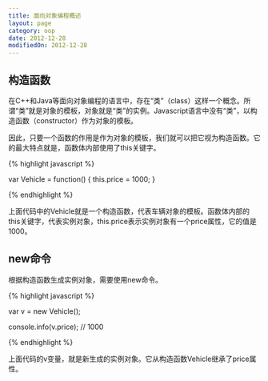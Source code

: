 ```yaml
---
title: 面向对象编程概述
layout: page
category: oop
date: 2012-12-28
modifiedOn: 2012-12-28
---
```


## 构造函数

在C++和Java等面向对象编程的语言中，存在“类”（class）这样一个概念。所谓“类”就是对象的模板，对象就是“类”的实例。Javascript语言中没有“类”，以构造函数（constructor）作为对象的模板。

因此，只要一个函数的作用是作为对象的模板，我们就可以把它视为构造函数。它的最大特点就是，函数体内部使用了this关键字。

{% highlight javascript %}

var Vehicle = function() {
  this.price = 1000;
}

{% endhighlight %}

上面代码中的Vehicle就是一个构造函数，代表车辆对象的模板。函数体内部的this关键字，代表实例对象，this.price表示实例对象有一个price属性，它的值是1000。

## new命令

根据构造函数生成实例对象，需要使用new命令。

{% highlight javascript %}

var v = new Vehicle();

console.info(v.price);
// 1000

{% endhighlight %}

上面代码的v变量，就是新生成的实例对象。它从构造函数Vehicle继承了price属性。


